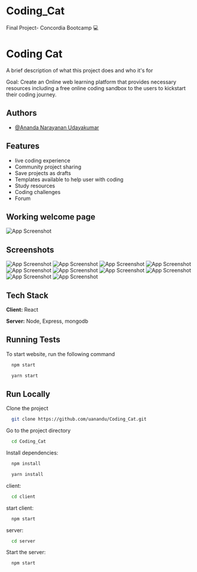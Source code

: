 # Coding_Cat
Final Project- Concordia Bootcamp 💻


# Coding Cat

A brief description of what this project does and who it's for

Goal: Create an Online web learning platform that provides necessary resources including a free online coding sandbox to the users to kickstart their coding journey.


## Authors

- [@Ananda Narayanan Udayakumar](https://www.github.com/uanandu)


## Features

- live coding experience
- Community project sharing
- Save projects as drafts 
- Templates available to help user with coding
- Study resources
- Coding challenges
- Forum


## Working welcome page

![App Screenshot](https://cdn.discordapp.com/attachments/978673047772991548/1008758286109130803/readme-site.gif)

## Screenshots

![App Screenshot](https://cdn.discordapp.com/attachments/978673047772991548/1008759700797542490/welcome.png)
![App Screenshot](https://cdn.discordapp.com/attachments/978673047772991548/1008759701271478312/drafts.png)
![App Screenshot](https://cdn.discordapp.com/attachments/978673047772991548/1008759713514651668/profile.png)
![App Screenshot](https://cdn.discordapp.com/attachments/978673047772991548/1008759713825034302/edit_profile.png)
![App Screenshot](https://cdn.discordapp.com/attachments/978673047772991548/1008759714202538165/coding_classes.png)
![App Screenshot](https://cdn.discordapp.com/attachments/978673047772991548/1008759714571628584/coding_resources.png)
![App Screenshot](https://cdn.discordapp.com/attachments/978673047772991548/1008759714991054958/single_draft.png)
![App Screenshot](https://cdn.discordapp.com/attachments/978673047772991548/1008759715330785411/single_template.png)
![App Screenshot](https://cdn.discordapp.com/attachments/978673047772991548/1008759715834109983/templates.png)
![App Screenshot](https://cdn.discordapp.com/attachments/978673047772991548/1008759716303876106/member_area.png)


## Tech Stack

**Client:** React

**Server:** Node, Express, mongodb


## Running Tests

To start website, run the following command

```bash
  npm start
```

```bash
  yarn start
```

## Run Locally

Clone the project

```bash
  git clone https://github.com/uanandu/Coding_Cat.git
```

Go to the project directory

```bash
  cd Coding_Cat
```

Install dependencies:

```bash
  npm install
```
```bash
  yarn install
```

client:

```bash
  cd client
```

start client:

```bash
  npm start
```

server:

```bash
  cd server
```

Start the server:

```bash
  npm start
```



